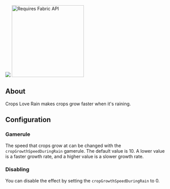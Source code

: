 <img src="https://img.shields.io/badge/environment-server-red?style=flat-square">  
<a href="https://curseforge.com/Minecraft/mc-mods/fabric" target="_blank"><img src="https://user-images.githubusercontent.com/66281330/153967852-6b03d1f2-d795-4748-afe9-6074ea25701a.png" alt="Requires Fabric API" width=225></a>

## About

Crops Love Rain makes crops grow faster when it's raining.

## Configuration
### Gamerule

The speed that crops grow at can be changed with the `cropGrowthSpeedDuringRain` gamerule. The default value is 10. A lower value is a faster growth rate, and a higher value is a slower growth rate.

### Disabling
You can disable the effect by setting the `cropGrowthSpeedDuringRain` to 0.
